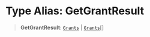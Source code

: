 # Type Alias: GetGrantResult

> **GetGrantResult**: [`Grants`](../namespaces/AuthExtension/type-aliases/Grants.md) \| [`Grants`](../namespaces/AuthExtension/type-aliases/Grants.md)[]
